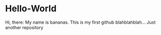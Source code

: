 Hello-World
===========
Hi, there:
My name is bananas. This is my first github blahblahblah...
Just another repository
